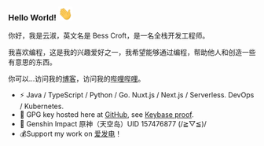 ### Hello World!  <img src="./icons/Hi.gif" width="29px">

你好，我是云淑，英文名是 Bess Croft，是一名全栈开发工程师。

我喜欢编程，这是我的兴趣爱好之一，我希望能够通过编程，帮助他人和创造一些有意思的东西。

你可以...访问我的[博客](https://besscroft.com)，访问我的[哔哩哔哩](https://space.bilibili.com/278038021)。

- ⚡ Java / TypeScript / Python / Go. Nuxt.js / Next.js / Serverless. DevOps / Kubernetes.
- 🔑 GPG key hosted here at [GitHub](https://github.com/besscroft.gpg), see [Keybase proof](https://gist.github.com/besscroft/bb753c43203728b06b749a4a91798d59).
- 🥤 Genshin Impact 原神（天空岛）UID 157476877 (/≧▽≦)/
- 💰Support my work on [爱发电](https://afdian.net/@besscroft)！
